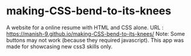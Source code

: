 # making-CSS-bend-to-its-knees
A website for a online resume with HTML and CSS alone.
URL : https://manish-9.github.io/making-CSS-bend-to-its-knees/
Note: Some buttons may not work (because they required javascript). This app was made for showcasing new css3 skills only.
